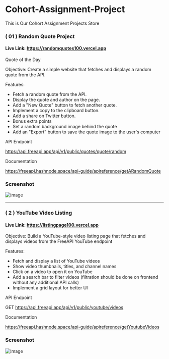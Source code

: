 # Cohort-Assignment-Project
This is Our Cohort Assignment Projects Store

### ( 01 ) Random Quote Project

#### Live Link: https://randomquotes100.vercel.app

Quote of the Day

Objective: Create a simple website that fetches and displays a random quote from the API.

Features:
- Fetch a random quote from the API.
- Display the quote and author on the page.
- Add a "New Quote" button to fetch another quote.
- Implement a copy to the clipboard button.
- Add a share on Twitter button.
- Bonus extra points
- Set a random background image behind the quote
- Add an "Export" button to save the quote image to the user's computer

API Endpoint

https://api.freeapi.app/api/v1/public/quotes/quote/random

Documentation

https://freeapi.hashnode.space/api-guide/apireference/getARandomQuote

### Screenshot
![image](https://github.com/user-attachments/assets/5092ad21-e546-49c7-a1b4-76e1e7f170d9)



___

### ( 2 ) YouTube Video Listing

#### Live Link: https://listingpage100.vercel.app

Objective: Build a YouTube-style video listing page that fetches and displays videos from the FreeAPI YouTube endpoint

Features:

- Fetch and display a list of YouTube videos
- Show video thumbnails, titles, and channel names
- Click on a video to open it on YouTube
- Add a search bar to filter videos (filtration should be done on frontend without any additional API calls)
- Implement a grid layout for better UI

API Endpoint

GET https://api.freeapi.app/api/v1/public/youtube/videos

Documentation

https://freeapi.hashnode.space/api-guide/apireference/getYoutubeVideos

### Screenshot
![image](https://github.com/user-attachments/assets/8f9bea3a-f6b1-4259-9d54-4eaa7fbf0616)



